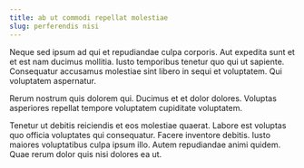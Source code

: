 ```yaml
---
title: ab ut commodi repellat molestiae
slug: perferendis nisi
---
```


Neque sed ipsum ad qui et repudiandae culpa corporis. Aut expedita sunt et et est nam ducimus mollitia. Iusto temporibus tenetur quo qui ut sapiente. Consequatur accusamus molestiae sint libero in sequi et voluptatem. Qui voluptatem aspernatur.

Rerum nostrum quis dolorem qui. Ducimus et et dolor dolores. Voluptas asperiores repellat tempore voluptatem cupiditate voluptatem.

Tenetur ut debitis reiciendis et eos molestiae quaerat. Labore est voluptas quo officia voluptates qui consequatur. Facere inventore debitis. Iusto maiores voluptatibus culpa ipsum illo. Autem repudiandae animi quidem. Quae rerum dolor quis nisi dolores ea ut.
